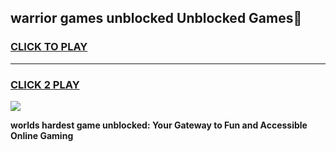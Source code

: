 
## warrior games unblocked Unblocked Games👋
<h3>
<a href="https://premium.freeplayer.one?title=warrior_games_unblocked&ref=16F">CLICK TO PLAY</a></h3>
<hr>

<h3>
<a href="https://premium.freeplayer.one?title=warrior_games_unblocked&ref=16F">CLICK 2 PLAY</a>
  
</h3>

<a href="https://premium.freeplayer.one?title=warrior_games_unblocked&ref=16F/"><img src="https://clearcache.store/games.png"></a>


**worlds hardest game unblocked: Your Gateway to Fun and Accessible Online Gaming**
